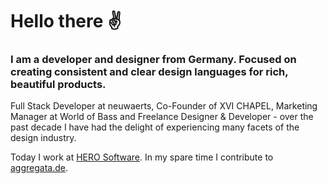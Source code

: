 # Hello there ✌️

### I am a developer and designer from Germany. Focused on creating consistent and clear design languages for rich, beautiful products.

Full Stack Developer at neuwaerts, Co-Founder of XVI CHAPEL, Marketing Manager at World of Bass and Freelance Designer & Developer - over the past decade I have had the delight of experiencing many facets of the design industry.

Today I work at [HERO Software](https://hero-software.de). In my spare time I contribute to [aggregata.de](https://aggregata.de/de/).

<!--
- 🔭 I’m currently working on ...
- 🌱 I’m currently learning ...
- 👯 I’m looking to collaborate on ...
- 🤔 I’m looking for help with ...
- 💬 Ask me about ...
- 📫 How to reach me: ...
- 😄 Pronouns: ...
- ⚡ Fun fact: ...

### 🔭 Current projects
- **[Aggregata](https://aggregata.de/)** – a platform for the web, applications, and machine learning, which discusses current trends and topics.
- Design systems integration for different development environments
- Design systems development with Figma

### 🌱 Currently learning
- Laravel
- GraphQL
- Cloudflare
- CI/CD processes
- Next.js

### 📫 Contact
- [hello@jairusjoer.com](mailto:hello@jairusjoer.com)
- [business@jairusjoer.com](mailto:business@jairusjoer.com)
-->
